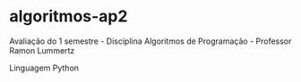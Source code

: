 # algoritmos-ap2
Avaliação do 1 semestre - Disciplina Algoritmos de Programação - Professor Ramon Lummertz

Linguagem Python
